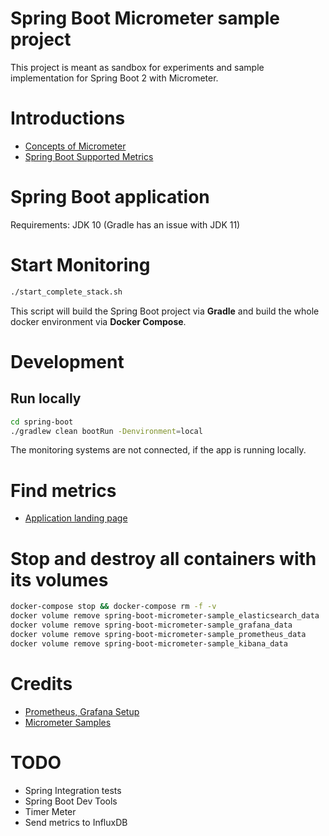 # Spring Boot Micrometer sample project

This project is meant as sandbox for experiments and sample implementation for Spring Boot 2 with Micrometer.

# Introductions

* [Concepts of Micrometer](https://micrometer.io/docs/concepts)
* [Spring Boot Supported Metrics](https://docs.spring.io/spring-boot/docs/current/reference/htmlsingle/#production-ready-metrics-meter)

# Spring Boot application

Requirements: JDK 10 (Gradle has an issue with JDK 11)

# Start Monitoring

```bash
./start_complete_stack.sh
```

This script will build the Spring Boot project via **Gradle** and build the whole docker environment via **Docker Compose**.

# Development

## Run locally

```bash
cd spring-boot
./gradlew clean bootRun -Denvironment=local
```
The monitoring systems are not connected, if the app is running locally.   

# Find metrics

* [Application landing page](http://localhost:8090)

# Stop and destroy all containers with its volumes 

```bash
docker-compose stop && docker-compose rm -f -v
docker volume remove spring-boot-micrometer-sample_elasticsearch_data
docker volume remove spring-boot-micrometer-sample_grafana_data
docker volume remove spring-boot-micrometer-sample_prometheus_data
docker volume remove spring-boot-micrometer-sample_kibana_data
```

# Credits

* [Prometheus, Grafana Setup](https://github.com/vegasbrianc/prometheus)
* [Micrometer Samples](https://github.com/micrometer-metrics/micrometer/tree/master/samples/micrometer-samples-boot1/src/main/java/io/micrometer/boot1/samples)

# TODO
* Spring Integration tests
* Spring Boot Dev Tools
* Timer Meter 
* Send metrics to InfluxDB